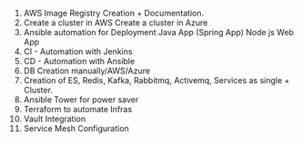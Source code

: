 1.  AWS Image Registry Creation + Documentation.
2.  Create a cluster in AWS
    Create a cluster in Azure
3.  Ansible automation for Deployment
              Java App (Spring App)
              Node js
              Web App
4.  CI - Automation with Jenkins
5.  CD - Automation with Ansible
6.  DB Creation manually/AWS/Azure
7.  Creation of ES, Redis, Kafka, Rabbitmq, Activemq, Services as single + Cluster.
8.  Ansible Tower for power saver
9.  Terraform to automate Infras
10. Vault Integration
11. Service Mesh Configuration
